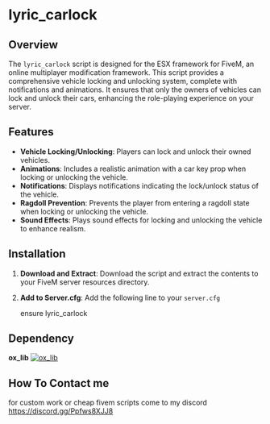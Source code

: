 # lyric_carlock

## Overview
The `lyric_carlock` script is designed for the ESX framework for FiveM, an online multiplayer modification framework. This script provides a comprehensive vehicle locking and unlocking system, complete with notifications and animations. It ensures that only the owners of vehicles can lock and unlock their cars, enhancing the role-playing experience on your server.

## Features
- **Vehicle Locking/Unlocking**: Players can lock and unlock their owned vehicles.
- **Animations**: Includes a realistic animation with a car key prop when locking or unlocking the vehicle.
- **Notifications**: Displays notifications indicating the lock/unlock status of the vehicle.
- **Ragdoll Prevention**: Prevents the player from entering a ragdoll state when locking or unlocking the vehicle.
- **Sound Effects**: Plays sound effects for locking and unlocking the vehicle to enhance realism.

## Installation
1. **Download and Extract**: Download the script and extract the contents to your FiveM server resources directory.
2. **Add to Server.cfg**: Add the following line to your `server.cfg`
   
   ensure lyric_carlock

## Dependency
**ox_lib** [![ox_lib](https://img.shields.io/badge/Button-Click%20Here-blue)](https://github.com/overextended/ox_lib/releases/tag/v3.29.0)


## How To Contact me
for custom work or cheap fivem scripts come to my discord https://discord.gg/Ppfws8XJJ8
